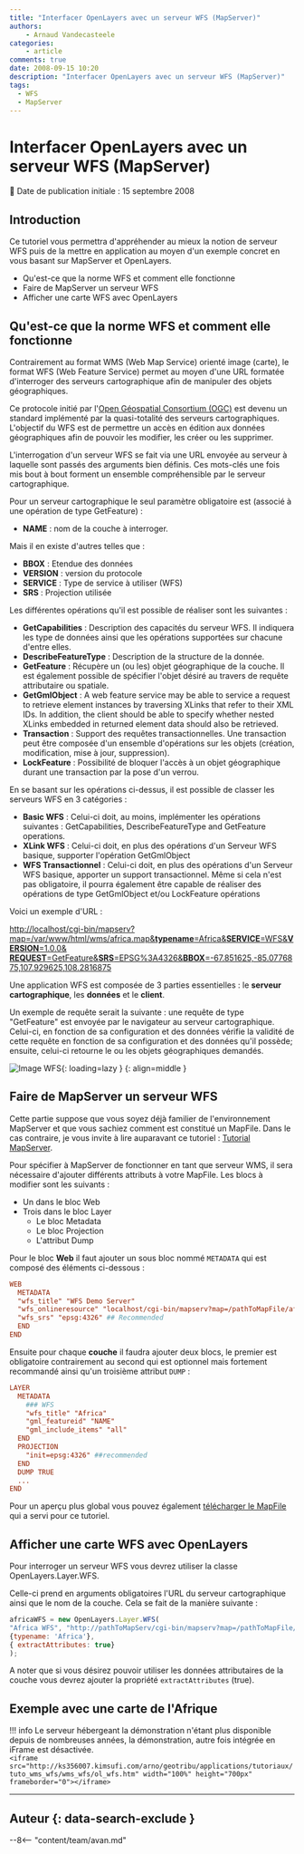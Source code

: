 ```yaml
---
title: "Interfacer OpenLayers avec un serveur WFS (MapServer)"
authors:
    - Arnaud Vandecasteele
categories:
    - article
comments: true
date: 2008-09-15 10:20
description: "Interfacer OpenLayers avec un serveur WFS (MapServer)"
tags:
  - WFS
  - MapServer
---
```


# Interfacer OpenLayers avec un serveur WFS (MapServer)

:calendar: Date de publication initiale : 15 septembre 2008

## Introduction

Ce tutoriel vous permettra d'appréhender au mieux la notion de serveur WFS puis de la mettre en application au moyen d'un exemple concret en vous basant sur MapServer et OpenLayers.

- Qu'est-ce que la norme WFS et comment elle fonctionne  
- Faire de MapServer un serveur WFS  
- Afficher une carte WFS avec OpenLayers

## Qu'est-ce que la norme WFS et comment elle fonctionne

Contrairement au format WMS (Web Map Service) orienté image (carte), le format WFS (Web Feature Service) permet au moyen d'une URL formatée d'interroger des serveurs cartographique afin de manipuler des objets géographiques.

Ce protocole initié par l'[Open Géospatial Consortium (OGC)](http://www.opengeospatial.org/standards/wfs "OGC") est devenu un standard implémenté par la quasi-totalité des serveurs cartographiques. L'objectif du WFS est de permettre un accès en édition aux données géographiques afin de pouvoir les modifier, les créer ou les supprimer.

L'interrogation d'un serveur WFS se fait via une URL envoyée au serveur à laquelle sont passés des arguments bien définis. Ces mots-clés une fois mis bout à bout forment un ensemble compréhensible par le serveur cartographique.

Pour un serveur cartographique le seul paramètre obligatoire est (associé à une opération de type GetFeature) :

- **NAME** : nom de la couche à interroger.

Mais il en existe d'autres telles que :

- **BBOX** : Etendue des données
- **VERSION** : version du protocole
- **SERVICE** : Type de service à utiliser (WFS)
- **SRS** : Projection utilisée

Les différentes opérations qu'il est possible de réaliser sont les suivantes :

- **GetCapabilities** : Description des capacités du serveur WFS. Il indiquera les type de données ainsi que les opérations supportées sur chacune d'entre elles.
- **DescribeFeatureType** : Description de la structure de la donnée.
- **GetFeature** : Récupère un (ou les) objet géographique de la couche. Il est également possible de spécifier l'objet désiré au travers de requête attributaire ou spatiale.
- **GetGmlObject** : A web feature service may be able to service a request to retrieve element instances by traversing XLinks that refer to their XML IDs. In addition, the client should be able to specify whether nested XLinks embedded in returned element data should also be retrieved.
- **Transaction** : Support des requêtes transactionnelles. Une transaction peut être composée d'un ensemble d'opérations sur les objets (création, modification, mise à jour, suppression).
- **LockFeature** : Possibilité de bloquer l'accès à un objet géographique durant une transaction par la pose d'un verrou.

En se basant sur les opérations ci-dessus, il est possible de classer les serveurs WFS en 3 catégories :

- **Basic WFS** : Celui-ci doit, au moins, implémenter les opérations suivantes : GetCapabilities, DescribeFeatureType and GetFeature operations.
- **XLink WFS** : Celui-ci doit, en plus des opérations d'un Serveur WFS basique, supporter l'opération GetGmlObject
- **WFS Transactionnel** : Celui-ci doit, en plus des opérations d'un Serveur WFS basique, apporter un support transactionnel. Même si cela n'est pas obligatoire, il pourra également être capable de réaliser des opérations de type GetGmlObject et/ou LockFeature opérations

Voici un exemple d'URL :

[http://localhost/cgi-bin/mapserv?map=/var/www/html/wms/africa.map&**typename**=Africa&**SERVICE**=WFS&**VERSION**=1.0.0&  **REQUEST**=GetFeature&**SRS**=EPSG%3A4326&**BBOX**=-67.851625,-85.0776875,107.929625,108.2816875](http://localhost/cgi-bin/mapserv?map=/var/www/html/wms/africa.map&typename=Africa&SERVICE=WFS&VERSION=1.0.0&REQUEST=GetFeature&SRS=EPSG%3A4326&BBOX=-67.851625,-85.0776875,107.929625,108.2816875)

Une application WFS est composée de 3 parties essentielles : le **serveur cartographique**, les **données** et le **client**.

Un exemple de requête serait la suivante : une requête de type "GetFeature" est envoyée par le navigateur au serveur cartographique. Celui-ci, en fonction de sa configuration et des données vérifie la validité de cette requête en fonction de sa configuration et des données qu'il possède; ensuite, celui-ci retourne le ou les objets géographiques demandés.

![Image WFS](https://cdn.geotribu.fr/img/articles-blog-rdp/articles/2008/wfs.png "Image WFS"){: loading=lazy }
{: align=middle }

## Faire de MapServer un serveur WFS

Cette partie suppose que vous soyez déjà familier de l'environnement MapServer et que vous sachiez comment est constitué un MapFile. Dans le cas contraire, je vous invite à lire auparavant ce tutoriel : [Tutorial MapServer](/articles/2008/2008-08-22_initiation-a-mapserver/).

Pour spécifier à MapServer de fonctionner en tant que serveur WMS, il sera nécessaire d'ajouter différents attributs à votre MapFile. Les blocs à modifier sont les suivants :

- Un dans le bloc Web
- Trois dans le bloc Layer
    - Le bloc Metadata
    - Le bloc Projection
    - L'attribut Dump

Pour le bloc **Web** il faut ajouter un sous bloc nommé `METADATA` qui est composé des éléments ci-dessous :

```conf
WEB  
  METADATA  
  "wfs_title" "WFS Demo Server"  
  "wfs_onlineresource" "localhost/cgi-bin/mapserv?map=/pathToMapFile/africa.map&?" ## Recommended  
  "wfs_srs" "epsg:4326" ## Recommended  
  END  
END
```

Ensuite pour chaque **couche** il faudra ajouter deux blocs, le premier est obligatoire contrairement au second qui est optionnel mais fortement recommandé ainsi qu'un troisième attribut `DUMP` :

```conf
LAYER  
  METADATA  
    ### WFS  
    "wfs_title" "Africa"  
    "gml_featureid" "NAME"  
    "gml_include_items" "all"  
  END  
  PROJECTION  
    "init=epsg:4326" ##recommended  
  END  
  DUMP TRUE  
  ...  
END
```

Pour un aperçu plus global vous pouvez également [télécharger le MapFile](http://geotribu.net/applications/tutoriaux/tuto_wms_wfs/wms_wfs/africa.map "MapFile") qui a servi pour ce tutoriel.

## Afficher une carte WFS avec OpenLayers

Pour interroger un serveur WFS vous devrez utiliser la classe OpenLayers.Layer.WFS.  

Celle-ci prend en arguments obligatoires l'URL du serveur cartographique ainsi que le nom de la couche. Cela se fait de la manière suivante :

```javascript
africaWFS = new OpenLayers.Layer.WFS(  
"Africa WFS", "http://pathToMapServ/cgi-bin/mapserv?map=/pathToMapFile/africa.map&",  
{typename: 'Africa'},  
{ extractAttributes: true}  
);
```

A noter que si vous désirez pouvoir utiliser les données attributaires de la couche vous devrez ajouter la propriété `extractAttributes` (true).

## Exemple avec une carte de l'Afrique

!!! info
    Le serveur hébergeant la démonstration n'étant plus disponible depuis de nombreuses années, la démonstration, autre fois intégrée en iFrame est désactivée.  
    `<iframe src="http://ks356007.kimsufi.com/arno/geotribu/applications/tutoriaux/tuto_wms_wfs/wms_wfs/ol_wfs.htm" width="100%" height="700px" frameborder="0"></iframe>`

----

## Auteur {: data-search-exclude }

--8<-- "content/team/avan.md"
